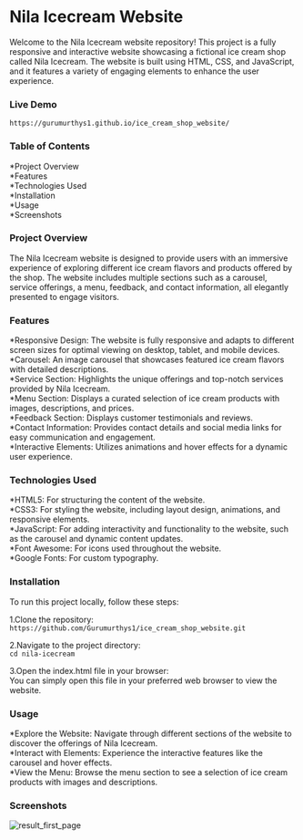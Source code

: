 # Nila Icecream Website
Welcome to the Nila Icecream website repository! This project is a fully responsive and interactive website showcasing a fictional ice cream shop called Nila Icecream. The website is built using HTML, CSS, and JavaScript, and it features a variety of engaging elements to enhance the user experience.

### Live Demo
```link
https://gurumurthys1.github.io/ice_cream_shop_website/
```
### Table of Contents
*Project Overview <br/>
*Features <br/>
*Technologies Used <br/>
*Installation <br/>
*Usage <br/>
*Screenshots <br/>
### Project Overview
The Nila Icecream website is designed to provide users with an immersive experience of exploring different ice cream flavors and products offered by the shop. The website includes multiple sections such as a carousel, service offerings, a menu, feedback, and contact information, all elegantly presented to engage visitors.

### Features
*Responsive Design: The website is fully responsive and adapts to different screen sizes for optimal viewing on desktop, tablet, and mobile devices. <br/>
*Carousel: An image carousel that showcases featured ice cream flavors with detailed descriptions. <br/>
*Service Section: Highlights the unique offerings and top-notch services provided by Nila Icecream. <br/>
*Menu Section: Displays a curated selection of ice cream products with images, descriptions, and prices. <br/>
*Feedback Section: Displays customer testimonials and reviews. <br/>
*Contact Information: Provides contact details and social media links for easy communication and engagement. <br/>
*Interactive Elements: Utilizes animations and hover effects for a dynamic user experience. <br/>
### Technologies Used
*HTML5: For structuring the content of the website. <br/>
*CSS3: For styling the website, including layout design, animations, and responsive elements. <br/>
*JavaScript: For adding interactivity and functionality to the website, such as the carousel and dynamic content updates. <br/>
*Font Awesome: For icons used throughout the website. <br/>
*Google Fonts: For custom typography. <br/>
### Installation
To run this project locally, follow these steps: <br/>

1.Clone the repository: <br/>
``https://github.com/Gurumurthys1/ice_cream_shop_website.git``

2.Navigate to the project directory: <br/>
``cd nila-icecream``

3.Open the index.html file in your browser: <br/>
You can simply open this file in your preferred web browser to view the website. <br/>
### Usage
*Explore the Website: Navigate through different sections of the website to discover the offerings of Nila Icecream. <br/>
*Interact with Elements: Experience the interactive features like the carousel and hover effects. <br/>
*View the Menu: Browse the menu section to see a selection of ice cream products with images and descriptions. <br/>
### Screenshots

![result_first_page](https://github.com/user-attachments/assets/efd63560-4d6d-4ff9-b966-9baae95722ad)

